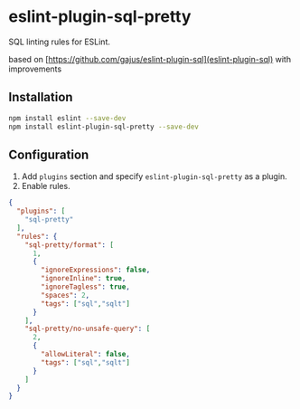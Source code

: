 # eslint-plugin-sql-pretty

SQL linting rules for ESLint.

based on [https://github.com/gajus/eslint-plugin-sql](eslint-plugin-sql) with improvements

<a name="eslint-plugin-sql-installation"></a>
## Installation

```sh
npm install eslint --save-dev
npm install eslint-plugin-sql-pretty --save-dev
```

## Configuration

1. Add `plugins` section and specify `eslint-plugin-sql-pretty` as a plugin.
1. Enable rules.

```json
{
  "plugins": [
    "sql-pretty"
  ],
  "rules": {
    "sql-pretty/format": [
      1,
      {
        "ignoreExpressions": false,
        "ignoreInline": true,
        "ignoreTagless": true,
        "spaces": 2,
        "tags": ["sql","sqlt"]
      }
    ],
    "sql-pretty/no-unsafe-query": [
      2,
      {
        "allowLiteral": false,
        "tags": ["sql","sqlt"]
      }
    ]
  }
}

```
